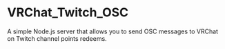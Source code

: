 # VRChat_Twitch_OSC
A simple Node.js server that allows you to send OSC messages to VRChat on Twitch channel points redeems.
